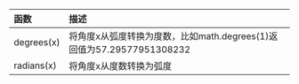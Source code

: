 | 函数 | 描述 |
| :--- | :--- |
| degrees\(x\) | 将角度x从弧度转换为度数，比如math.degrees\(1\)返回值为57.29577951308232 |
| radians\(x\) | 将角度x从度数转换为弧度 |



